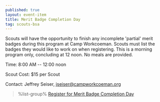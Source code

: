 ```yaml
---
published: true
layout: event-item
title: Merit Badge Completion Day
tag: scouts-bsa
---
```


Scouts will have the opportunity to finish any incomplete 'partial' merit badges during this program at Camp Workcoeman. Scouts must list the badges they would like to work on when registering. This is a morning program only, concluding at 12 noon. No meals are provided.

Time: 8:00 AM -- 12:00 noon

Scout Cost: $15 per Scout

Contact: Jeffrey Seiser, [jseiser@campworkcoeman.org](mailto:jseiser@campworkcoeman.org)

> %list-group%
> <a href="https://scoutingevent.com/066-74088" class="list-group-item">Register for Merit Badge Completion Day</a>
